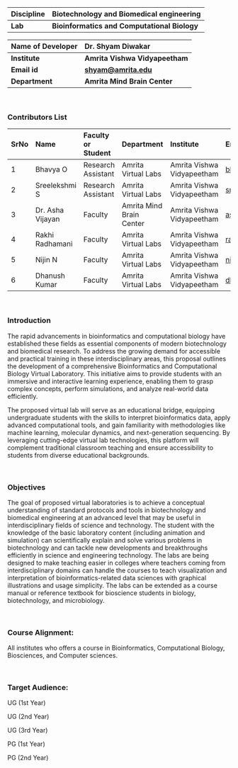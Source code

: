 <b>Discipline | <b>Biotechnology and Biomedical engineering
:--|:--|
<b> Lab | <b> Bioinformatics and Computational Biology


<b>Name of Developer | <b> Dr. Shyam Diwakar 
:--|:--|
<b> Institute | <b>  Amrita Vishwa Vidyapeetham
<b> Email id|     <b> shyam@amrita.edu 
<b> Department |  <b> Amrita Mind Brain Center

&nbsp;

### Contributors List

SrNo | Name | Faculty or Student | Department| Institute | Email id
:--|:--|:--|:--|:--|:--|
1 | Bhavya O | Research Assistant | Amrita Virtual Labs | Amrita Vishwa Vidyapeetham | bhavyao@am.amrita.edu 
2 | Sreelekshmi S | Research Assistant | Amrita Virtual Labs | Amrita Vishwa Vidyapeetham | sreelekshmis@am.amrita.edu 
3 | Dr. Asha Vijayan | Faculty | Amrita Mind Brain Center | Amrita Vishwa Vidyapeetham | ashavijayan@am.amrita.edu
4 | Rakhi Radhamani | Faculty | Amrita Virtual Labs | Amrita Vishwa Vidyapeetham | rakhir@am.amrita.edu
5 | Nijin N | Faculty | Amrita Virtual Labs | Amrita Vishwa Vidyapeetham | nijinn@am.amrita.edu
6 | Dhanush Kumar | Faculty | Amrita Virtual Labs | Amrita Vishwa Vidyapeetham | dhanushkumar@am.amrita.edu 


&nbsp;

### Introduction
The rapid advancements in bioinformatics and computational biology have established these fields as essential components of modern biotechnology and biomedical research. To address the growing demand for accessible and practical training in these interdisciplinary areas, this proposal outlines the development of a comprehensive Bioinformatics and Computational Biology Virtual Laboratory. This initiative aims to provide students with an immersive and interactive learning experience, enabling them to grasp complex concepts, perform simulations, and analyze real-world data efficiently.

The proposed virtual lab will serve as an educational bridge, equipping undergraduate students with the skills to interpret bioinformatics data, apply advanced computational tools, and gain familiarity with methodologies like machine learning, molecular dynamics, and next-generation sequencing. By leveraging cutting-edge virtual lab technologies, this platform will complement traditional classroom teaching and ensure accessibility to students from diverse educational backgrounds.

&nbsp;


### Objectives
The goal of proposed virtual laboratories is to achieve a conceptual understanding of standard protocols and tools in biotechnology and biomedical engineering at an advanced level that may be useful in interdisciplinary fields of science and technology. The student with the knowledge of the basic laboratory content (including animation and simulation) can scientifically explain and solve various problems in biotechnology and can tackle new developments and breakthroughs efficiently in science and engineering technology. The labs are being designed to make teaching easier in colleges where teachers coming from interdisciplinary domains can handle the courses to teach visualization and interpretation of bioinformatics-related data sciences with graphical illustrations and usage simplicity. The labs can be extended as a course manual or reference textbook for bioscience students in biology, biotechnology, and microbiology.

&nbsp;


### Course Alignment: 
All institutes who offers a course in Bioinformatics, Computational Biology, Biosciences, and Computer sciences.

&nbsp;


### Target Audience:

UG (1st Year)

UG (2nd Year)

UG (3rd Year)

PG (1st Year)

PG (2nd Year)


